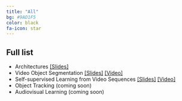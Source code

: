 ```yaml
---
title: "All"
bg: #9AD1F5
color: black
fa-icon: star
---
```


## Full list

- Architectures [[Slides]][mcv2019-architectures-slides]
- Video Object Segmentation [[Slides]][mcv2019-vos-slides] [[Video]][mcv2019-vos-video]
- Self-supervised Learning from Video Sequences [[Slides]][mcv2019-self-video] [[Video]][mcv2019-vos-video]
- Object Tracking (coming soon)
- Audiovisual Learning (coming soon)


[mcv2019-architectures-slides]: https://www.slideshare.net/xavigiro/deep-learning-architectures-for-video-xavier-giroinieto-upc-barcelona
[mcv2019-self-slides]: https://www.slideshare.net/xavigiro/selfsupervised-learning-from-video-sequences-xavier-giro-upc-barcelona-2019
[mcv2019-self-video]: https://youtu.be/5vAStAKszhk
[mcv2019-vos-slides]: https://www.slideshare.net/xavigiro/deep-video-object-segmentation-xavier-giroinieto-upc-2019
[mcv2019-vos-video]: https://youtu.be/yDsBZXLCObM
